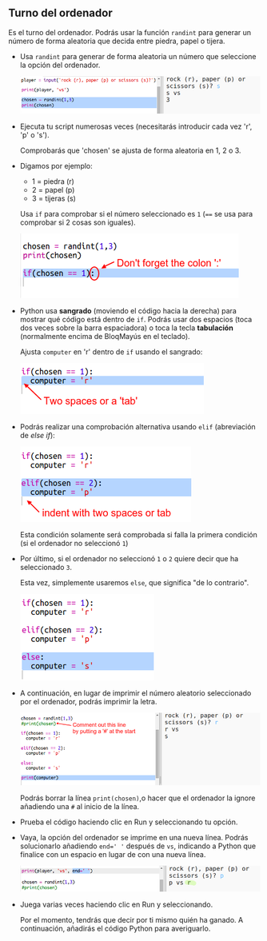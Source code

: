 ## Turno del ordenador

Es el turno del ordenador. Podrás usar la función `randint` para generar un número de forma aleatoria que decida entre piedra, papel o tijera. 

+ Usa `randint` para generar de forma aleatoria un número que seleccione la opción del ordenador. 

  ![screenshot](images/rps-randint.png)
  
+ Ejecuta tu script numerosas veces (necesitarás introducir cada vez 'r', 'p' o 's'). 
  
  Comprobarás que 'chosen' se ajusta de forma aleatoria en 1, 2 o 3. 
  
+ Digamos por ejemplo:
  
  + 1 = piedra (r)
  + 2 = papel (p)
  + 3 = tijeras (s)

  Usa `if` para comprobar si el número seleccionado es  `1` (`==` se usa para comprobar si  2 cosas son iguales). 
  
  ![screenshot](images/rps-if-1.png)
  
+ Python usa __sangrado__ (moviendo el código hacia la derecha) para mostrar qué código está dentro de `if`. Podrás usar dos espacios (toca dos veces sobre la barra espaciadora) o toca la tecla __tabulación__ (normalmente encima de BloqMayús 
en el teclado).

  Ajusta `computer` en 'r' dentro de `if` usando el sangrado:
  
  ![screenshot](images/rps-indent.png)
  
+ Podrás realizar una comprobación alternativa usando `elif` (abreviación de _else if_):

  ![screenshot](images/rps-elif-2.png)

  Esta condición solamente será comprobada si falla la primera condición (si el ordenador no seleccionó `1`)
  
+ Por último, si el ordenador no seleccionó `1` o `2` quiere decir que ha seleccionado `3`. 

  Esta vez, simplemente usaremos `else`, que significa "de lo contrario". 
  
  ![screenshot](images/rps-else-3.png)
  
+ A continuación, en lugar de imprimir el número aleatorio seleccionado por el ordenador, podrás imprimir la letra. 

   ![screenshot](images/rps-print-computer.png)
   
   Podrás borrar la línea `print(chosen)`,o hacer que el ordenador la ignore añadiendo una `#` al inicio de la línea.
      
+ Prueba el código haciendo clic en Run y seleccionando tu opción. 

+ Vaya, la opción del ordenador se imprime en una nueva línea. Podrás solucionarlo añadiendo `end=' '` después de `vs`, indicando a Python que finalice con un espacio en lugar de con una nueva línea. 

   ![screenshot](images/rps-same-line.png)
      
+ Juega varias veces haciendo clic en Run y seleccionando.

  Por el momento, tendrás que decir por ti mismo quién ha ganado. A continuación, añadirás el código Python para averiguarlo.   
